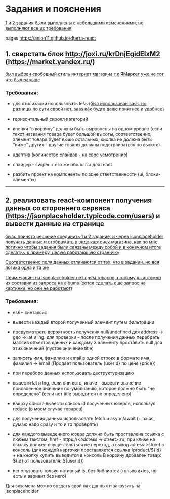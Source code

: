 # Задания и пояснения

<u>1 и 2 задания были выполнены с небольшими изменениями, но выполняют все их требования</u>

pages https://anion11.github.io/dterra-react

## 1. сверстать блок http://joxi.ru/krDnjEgidElxM2 (https://market.yandex.ru/)

<u>был выбран свободный стиль интернет магазина т.к ЯМаркет уже не тот что был раньше</u>

### Требования:

+ для стилизации использовать less <u>(был использован sass, но разницы по сути своей нет, saas как будто даже приятнее и удобнее)</u>

+ горизонтальный скролл категорий

+ кнопки “в корзину” должны быть выровнены на одном уровне (если текст названия товара будет большой высоты, соответственно, элемент товара будет выше остальных, кнопка не должна быть “ниже” других - другие товары должны подстраиваться по высоте)

+ адаптив (количество слайдов - на свое усмотрение)

+ слайдер - swiper + его же оболочка для react

+ разбить проект на компоненты по зоне ответственности (ui, блоки-элементы)

<hr>

## 2. реализовать react-компонент получения данных со стороннего сервиса (https://jsonplaceholder.typicode.com/users) и вывести данные на странице

<u>
было принято решение соединить 1 и 2 задание, и через jsonplaceholder получать данные и отображать в виде карточек магазина, как по мне логично чтобы задания были связаны между собой и в конечном итоге сделать< к примеру, целую работающую страничку

Соответственно поля данных отличаются от тех, что в задании, но вся логика одна и та же

Примечание: на jsonplaceholder нет прям товаров, поэтому я кастомно их составил из запроса на albums (хотел сделать еще запрос на картинки, но они не работают)
</u>



### Требования:

+ es6+ синтаксис

+ вывести каждый второй полученный элемент путем фильтрации

+ предусмотреть вероятность получения null/undefined для address -> geo -> lat и lng. для проверки - после получения данных перебрать массив объектов данных и каждому 3 элементу проставить null для этих значений (пустое значение title)

+ записать имя, фамилию и email в одной строке в формате имя, фамилия -> email (Продает пользователь {userId} по цене {price})

+ при переборе данных использовать деструктуризацию

+ вывести lat и lng, если они есть, иначе - вывести значение присвоенное значение по-умолчанию, которое должно быть “не определено” (если нет title выводится не определено)

+ вверху списка вывести список id полученных юзеров, используя reduce (в моем случае товаров)

+ для получения данных использовать fetch и async/await (+ axios, думаю надо сразу и то и то проверять)

+ для каждого выведенного юзера должна быть проставлена ссылка с любым текстом, href - https://<address -> street>.ru, при клике на ссылку должен осуществляться не переход, а вывод adress->street в консоль (для каждой карточки проставляется ссылка /product/${id} + на кнопку купить выводится в консоль В корзину добавлен товар: ${id} от пользователя: ${userId})

+ использовать только нативный js, без библиотек (только axios, но есть и вариант без него)



Для экзамена можно создать свой пак данных и загрузить на jsonplaceholder

